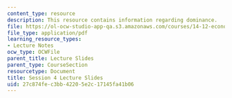```yaml
---
content_type: resource
description: This resource contains information regarding dominance.
file: https://ol-ocw-studio-app-qa.s3.amazonaws.com/courses/14-12-economic-applications-of-game-theory-fall-2012/27c874fec3bb42205e2c17145fa41b06_MIT14_12F12_slides4.pdf
file_type: application/pdf
learning_resource_types:
- Lecture Notes
ocw_type: OCWFile
parent_title: Lecture Slides
parent_type: CourseSection
resourcetype: Document
title: Session 4 Lecture Slides
uid: 27c874fe-c3bb-4220-5e2c-17145fa41b06
---
```

